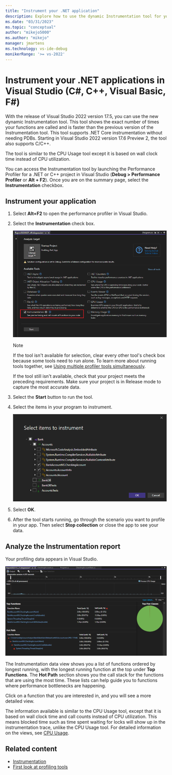 ```yaml
---
title: "Instrument your .NET application"
description: Explore how to use the dynamic Instrumentation tool for your .NET applications (C#, C++, Visual Basic, F#) in Visual Studio and analyze the report.
ms.date: "03/31/2023"
ms.topic: "conceptual"
author: "mikejo5000"
ms.author: "mikejo"
manager: jmartens
ms.technology: vs-ide-debug
monikerRange: '>= vs-2022'
---
```


# Instrument your .NET applications in Visual Studio (C#, C++, Visual Basic, F#)


With the release of Visual Studio 2022 version 17.5, you can use the new dynamic Instrumentation tool. This tool shows the exact number of times your functions are called and is faster than the previous version of the Instrumentation tool. This tool supports .NET Core instrumentation without needing PDBs.
Starting in Visual Studio 2022 version 17.6 Preview 2, the tool also supports C/C++.

The tool is similar to the CPU Usage tool except it is based on wall clock time instead of CPU utilization.

You can access the Instrumentation tool by launching the Performance Profiler for a .NET or C++ project in Visual Studio (**Debug > Performance Profiler** or **Alt + F2**). Once you are on the summary page, select the **Instrumentation** checkbox.

## Instrument your application

1. Select **Alt+F2** to open the performance profiler in Visual Studio.

1. Select the **Instrumentation** check box.

   ![Screenshot showing Instrumentation tool selected.](./media/vs-2022/instrumentation-tool-launch.png "Instrumentation tool selected")

   > [!NOTE]
   > If the tool isn't available for selection, clear every other tool's check box because some tools need to run alone. To learn more about running tools together, see [Using multiple profiler tools simultaneously](../profiling/use-multiple-profiler-tools-simultaneously.md).
   >
   > If the tool still isn't available, check that your project meets the preceding requirements. Make sure your project is in Release mode to capture the most accurate data.

1. Select the **Start** button to run the tool.

1. Select the items in your program to instrument.

   ![Screenshot showing Select items to instrument dialog.](./media/vs-2022/instrumentation-select-items-to-instrument.png "Screenshot showing Select items to instrument dialog.")

1. Select **OK**.

1. After the tool starts running, go through the scenario you want to profile in your app. Then select **Stop collection** or close the app to see your data.

## Analyze the Instrumentation report

Your profiling data appears in Visual Studio.

![Screenshot showing .NET Instrumentation data.](./media/vs-2022/instrumentation-data.png "Instrumentation data")

The Instrumentation data view shows you a list of functions ordered by longest running, with the longest running function at the top under **Top Functions**. The **Hot Path** section shows you the call stack for the functions that are using the most time. These lists can help guide you to functions where performance bottlenecks are happening.

Click on a function that you are interested in, and you will see a more detailed view.

The information available is similar to the CPU Usage tool, except that it is based on wall clock time and call counts instead of CPU utilization. This means blocked time such as time spent waiting for locks will show up in the instrumentation trace, unlike the CPU Usage tool. For detailed information on the views, see [CPU Usage](../profiling/cpu-usage.md).

## Related content

- [Instrumentation](../profiling/instrumentation.md)
- [First look at profiling tools](../profiling/profiling-feature-tour.md)
